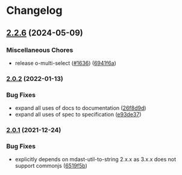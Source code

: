 # Changelog

## [2.2.6](https://github.com/Financial-Times/origami/compare/remark-preset-lint-origami-component-v2.0.2...remark-preset-lint-origami-component-v2.2.6) (2024-05-09)


### Miscellaneous Chores

* release o-multi-select ([#1636](https://github.com/Financial-Times/origami/issues/1636)) ([6941f6a](https://github.com/Financial-Times/origami/commit/6941f6a832d6e35f099a679659c3acbc49e54999))

### [2.0.2](https://www.github.com/Financial-Times/origami/compare/remark-preset-lint-origami-component-v2.0.1...remark-preset-lint-origami-component-v2.0.2) (2022-01-13)


### Bug Fixes

* expand all uses of docs to documentation ([26f8d9d](https://www.github.com/Financial-Times/origami/commit/26f8d9d8cbbe3e78902d8c3951b37e08150a77bd))
* expand all uses of spec to specification ([e93de37](https://www.github.com/Financial-Times/origami/commit/e93de3789c3a0ae8b2737ab9d9e9e63b294e8f65))

### [2.0.1](https://www.github.com/Financial-Times/origami/compare/remark-preset-lint-origami-component-v2.0.0...remark-preset-lint-origami-component-v2.0.1) (2021-12-24)


### Bug Fixes

* explicitly depends on mdast-util-to-string 2.x.x as 3.x.x does not support commonjs ([6519f5b](https://www.github.com/Financial-Times/origami/commit/6519f5b84f87d3131509654a41b0e785b534fb23))
